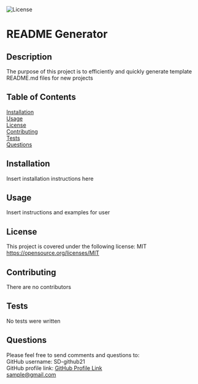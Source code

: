 
  ![License](https://img.shields.io/badge/License-MIT-informational)

  # **README Generator**

  ## **Description**
  The purpose of this project is to efficiently and quickly generate template README.md files for new projects

  ## **Table of Contents**
  [Installation](#installation)<br>
  [Usage](#usage)<br>
  [License](#license)<br>
  [Contributing](#contributing)<br>
  [Tests](#tests)<br>
  [Questions](#questions)

  ## **Installation**
  Insert installation instructions here

  ## **Usage**
  Insert instructions and examples for user

  ## **License**
  
  This project is covered under the following license: MIT<br>
  https://opensource.org/licenses/MIT
   

  ## **Contributing**
  There are no contributors

  ## **Tests**
  No tests were written

  ## **Questions**
  Please feel free to send comments and questions to: <br>
  GitHub username: SD-github21<br>
  GitHub profile link: [GitHub Profile Link](https://github.com/SD-github21)<br>
  sample@gmail.com<br>

